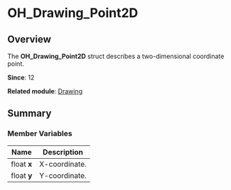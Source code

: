 # OH_Drawing_Point2D


## Overview

The **OH_Drawing_Point2D** struct describes a two-dimensional coordinate point.

**Since**: 12

**Related module**: [Drawing](_drawing.md)


## Summary


### Member Variables

| Name| Description|
| -------- | -------- |
| float **x** | X-coordinate.|
| float **y** | Y-coordinate.|
